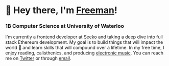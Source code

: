 # 👋 Hey there, I'm [Freeman](https://freemanjiang.com/)!

### 1B Computer Science at University of Waterloo

I'm currently a frontend developer at [Seeko](https://www.getseeko.com/) and taking a deep dive into full stack Ethereum development. My goal is to build things that will impact the world 🚀 and learn skills that will compound over a lifetime. In my free time, I enjoy reading, calisthenics, and producing [electronic music](https://www.youtube.com/channel/UCPoov46cB1Ae7XQzM6wM_Jw). You can reach me on [Twitter](https://twitter.com/freemanxjiang) or through [email](mailto:freeman.jiang.ca@gmail.com).
